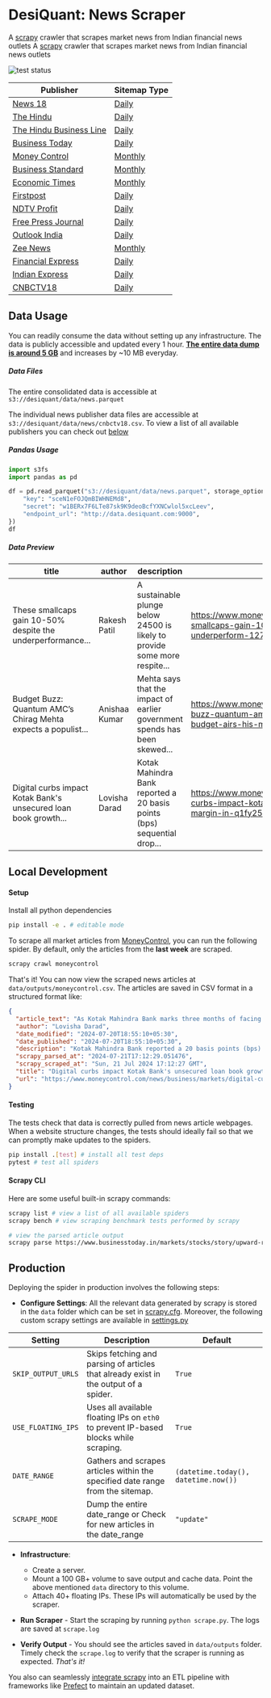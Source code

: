 # DesiQuant: News Scraper

A [scrapy](https://github.com/scrapy/scrapy) crawler that scrapes market news from Indian financial news outlets
A [scrapy](https://github.com/scrapy/scrapy) crawler that scrapes market news from Indian financial news outlets

![test status](https://github.com/desiquant/news_scraper/actions/workflows/test.yml/badge.svg)

| Publisher                                                       | Sitemap Type                                                                                     |
| --------------------------------------------------------------- | ------------------------------------------------------------------------------------------------ |
| [News 18](https://www.news18.com)                               | [Daily](https://www.news18.com/commonfeeds/v1/eng/sitemap/daily/2024-09-13.xml)                  |
| [The Hindu](https://www.thehindu.com)                           | [Daily](https://www.thehindu.com/sitemap/archive/all/20240913_1.xml)                             |
| [The Hindu Business Line](https://www.thehindubusinessline.com) | [Daily](https://www.thehindubusinessline.com/sitemap/archive/all/20240913_1.xml)                 |
| [Business Today](https://www.businesstoday.in)                  | [Daily](https://www.businesstoday.in/rssfeeds/date-wise-story-sitemap.xml?yyyy=2023&mm=08&dd=24) |
| [Money Control](https://www.moneycontrol.com)                   | [Monthly](https://www.moneycontrol.com/news/sitemap/sitemap-post-2024-07.xml)                    |
| [Business Standard](https://www.business-standard.com)          | [Monthly](https://www.business-standard.com/sitemap/2022-march-1.xml)                            |
| [Economic Times](https://economictimes.indiatimes.com)          | [Monthly](https://economictimes.indiatimes.com/etstatic/sitemaps/et/2024-August-1.xm)            |
| [Firstpost](https://www.firstpost.com)                          | [Daily](https://www.firstpost.com/commonfeeds/v1/mfp/sitemap/daily/2015-07-08.xml)               |
| [NDTV Profit](https://www.ndtvprofit.com)                       | [Daily](https://www.ndtvprofit.com/sitemap/sitemap-daily-2017-07-08.xml)                         |
| [Free Press Journal](https://www.freepressjournal.in)           | [Daily](https://www.freepressjournal.in/sitemap/sitemap-daily-2015-01-07.xml)                    |
| [Outlook India](https://www.outlookindia.com)                   | [Daily](https://www.outlookindia.com/sitemap/sitemap-daily-2024-07-08.xml)                       |
| [Zee News](https://zeenews.india.com)                           | [Monthly](https://zeenews.india.com/sitemaps/sitemap-2018-feb.xml)                               |
| [Financial Express](https://www.financialexpress.com)           | [Daily](https://www.financialexpress.com/sitemap.xml?yyyy=2024&mm=07&dd=08)                      |
| [Indian Express](https://indianexpress.com)                     | [Daily](https://indianexpress.com/sitemap.xml?yyyy=2024&mm=07&dd=08)                             |
| [CNBCTV18](https://cnbctv18.com)                                | [Daily](https://www.cnbctv18.com/commonfeeds/v1/cne/sitemap/daily/2024-07-08.xml)                |

## Data Usage

You can readily consume the data without setting up any infrastructure. The data is publicly accessible and updated every 1 hour. <u>**The entire data dump is around 5 GB**</u> and increases by ~10 MB everyday.

##### Data Files

The entire consolidated data is accessible at `s3://desiquant/data/news.parquet`

The individual news publisher data files are accessible at `s3://desiquant/data/news/cnbctv18.csv`. To view a list of all available publishers you can check out [below](#local-development)

##### Pandas Usage

```python
import s3fs
import pandas as pd

df = pd.read_parquet("s3://desiquant/data/news.parquet", storage_options={
    "key": "sceN1eFOJQmBIWHNEMd8",
    "secret": "w1BERx7F6LTe87sk9K9deoBcfYXNCwlol5xcLeev",
    "endpoint_url": "http://data.desiquant.com:9000",
})
df
```

##### Data Preview

| title                                                           | author        | description                                                                | url                                                                                                                                                       | article_text                                                                       | date_modified             | date_published            | scrapy_scraped_at             | scrapy_parsed_at           |
| --------------------------------------------------------------- | ------------- | -------------------------------------------------------------------------- | --------------------------------------------------------------------------------------------------------------------------------------------------------- | ---------------------------------------------------------------------------------- | ------------------------- | ------------------------- | ----------------------------- | -------------------------- |
| These smallcaps gain 10-50% despite the underperformance...     | Rakesh Patil  | A sustainable plunge below 24500 is likely to provide some more respite... | https://www.moneycontrol.com/news/business/markets/these-smallcaps-gain-10-50-despite-broader-indices-underperform-12773539.html                          | The broader indices underperformed the main indices...                             | 2024-07-20T12:07:07+05:30 | 2024-07-20T12:05:48+05:30 | Sun, 21 Jul 2024 17:09:08 GMT | 2024-07-21T17:12:27.979827 |
| Budget Buzz: Quantum AMC’s Chirag Mehta expects a populist...   | Anishaa Kumar | Mehta says that the impact of earlier government spends has been skewed... | https://www.moneycontrol.com/news/business/markets/budget-buzz-quantum-amcs-chirag-mehta-expects-a-populist-budget-airs-his-mf-tax-wishlist-12773526.html | Talking about the upcoming budget, Quantum AMC's Chief Investment Officer (CIO)... | 2024-07-20T13:18:33+05:30 | 2024-07-20T13:17:21+05:30 | Sun, 21 Jul 2024 17:12:27 GMT | 2024-07-21T17:12:28.985228 |
| Digital curbs impact Kotak Bank's unsecured loan book growth... | Lovisha Darad | Kotak Mahindra Bank reported a 20 basis points (bps) sequential drop...    | https://www.moneycontrol.com/news/business/markets/digital-curbs-impact-kotak-banks-unsecured-loan-book-growth-margin-in-q1fy25-12773719.html             | As Kotak Mahindra Bank marks three months of facing a ban...                       | 2024-07-20T18:55:10+05:30 | 2024-07-20T18:55:10+05:30 | Sun, 21 Jul 2024 17:12:27 GMT | 2024-07-21T17:12:29.051476 |

## Local Development

#### Setup

Install all python dependencies

```bash
pip install -e . # editable mode
```

To scrape all market articles from [MoneyControl](https://moneycontrol.com), you can run the following spider. By default, only the articles from the **last week** are scraped.

```bash
scrapy crawl moneycontrol
```

That's it! You can now view the scraped news articles at `data/outputs/moneycontrol.csv`. The articles are saved in CSV format in a structured format like:

```json
{
  "article_text": "As Kotak Mahindra Bank marks three months of facing a ban on digital onboarding of customers, the private sector lender highlighted the impact the ban had on its unsecured loan book growth and margins during the April-June quarter (Q1FY25). \"As I mentioned in the last quarter's results, the RBI order would affect our 811 and credit card businesses. This has had some impact on unsecured book growth and consequently on net interest margin (NIM). However, we believe that when the embargo is lifted, we will come out even more strongly. If you take out the impact on the unsecured businesses and 811, the rest of the business grew very well,\" the bank's management said in their earnings conference call. In the June-ended quarter, Kotak Mahindra Bank reported a 20 basis points (bps) sequential drop in its unsecured loan book growth to 11.6 percent from 11.8 percent. On the other hand, NIM remained flat quarter-on-quarter at 5.02 percent in Q1FY24, but was down 55 bps year-on-year from 5.57 percent in Q1FY23. On April 24, 2024, the Reserve Bank of India barred Kotak Mahindra Bank from taking on new customers via its online and mobile banking channels and from issuing new credit cards. The central bank took this action after examining the country's fourth-largest private lender's IT systems in 2022 and 2023 and finding concerns that Kotak failed to adequately address information technology-related drawbacks. When asked about the progress made in improving its IT systems, Kotak Bank said they are committed to completing the process efficiently. \"It is hard to predict when the RBI will approve the complete overhaul of our technology systems. But, we remain committed to finishing everything and are working on this with great determination. We will continue to perfect our tech systems with incredible gusto and mitigate this impact as soon as possible,\" the management stated. ",
  "author": "Lovisha Darad",
  "date_modified": "2024-07-20T18:55:10+05:30",
  "date_published": "2024-07-20T18:55:10+05:30",
  "description": "Kotak Mahindra Bank reported a 20 basis points (bps) sequential drop in its unsecured loan book growth to 11.6 percent  in Q1FY25 from 11.8 percent",
  "scrapy_parsed_at": "2024-07-21T17:12:29.051476",
  "scrapy_scraped_at": "Sun, 21 Jul 2024 17:12:27 GMT",
  "title": "Digital curbs impact Kotak Bank's unsecured loan book growth, margin in Q1FY25",
  "url": "https://www.moneycontrol.com/news/business/markets/digital-curbs-impact-kotak-banks-unsecured-loan-book-growth-margin-in-q1fy25-12773719.html"
}
```

#### Testing

The tests check that data is correctly pulled from news article webpages. When a website structure changes, the tests should ideally fail so that we can promptly make updates to the spiders.

```bash
pip install .[test] # install all test deps
pytest # test all spiders
```

#### Scrapy CLI

Here are some useful built-in scrapy commands:

```bash
scrapy list # view a list of all available spiders
scrapy bench # view scraping benchmark tests performed by scrapy

# view the parsed article output
scrapy parse https://www.businesstoday.in/markets/stocks/story/upward-revision-in-eps-estimates-what-analysts-say-on-tcs-q1-results-stock-trading-strategy-436794-2024-07-11
```

## Production

Deploying the spider in production involves the following steps:

- **Configure Settings**: All the relevant data generated by scrapy is stored in the `data` folder which can be set in [scrapy.cfg](scrapy.cfg). Moreover, the following custom scrapy settings are available in [settings.py](news_scraper/settings.py#L10)

| Setting            | Description                                                                          | Default                              |
| ------------------ | ------------------------------------------------------------------------------------ | ------------------------------------ |
| `SKIP_OUTPUT_URLS` | Skips fetching and parsing of articles that already exist in the output of a spider. | `True`                               |
| `USE_FLOATING_IPS` | Uses all available floating IPs on `eth0` to prevent IP-based blocks while scraping. | `True`                               |
| `DATE_RANGE`       | Gathers and scrapes articles within the specified date range from the sitemap.       | `(datetime.today(), datetime.now())` |
| `SCRAPE_MODE`      | Dump the entire date_range or Check for new articles in the date_range               | `"update"`                           |

- **Infrastructure**:

  - Create a server.
  - Mount a 100 GB+ volume to save output and cache data. Point the above mentioned `data` directory to this volume.
  - Attach 40+ floating IPs. These IPs will automatically be used by the scraper.

- **Run Scraper** - Start the scraping by running `python scrape.py`. The logs are saved at `scrape.log`

- **Verify Output** - You should see the articles saved in `data/outputs` folder. Timely check the `scrape.log` to verify that the scraper is running as expected. _That's it!_

You also can seamlessly [integrate scrapy](https://docs.scrapy.org/en/1.8/topics/practices.html#run-from-script) into an ETL pipeline with frameworks like [Prefect](https://github.com/PrefectHQ/prefect) to maintain an updated dataset.
